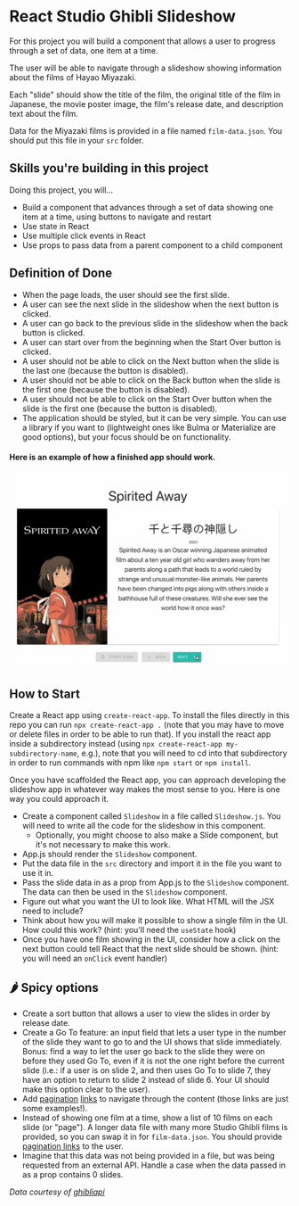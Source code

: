 # React Studio Ghibli Slideshow

For this project you will build a component that allows a user to progress through a set of data, one item at a time.

The user will be able to navigate through a slideshow showing information about the films of Hayao Miyazaki.

Each "slide" should show the title of the film, the original title of the film in Japanese, the movie poster image, the film's release date, and description text about the film.

Data for the Miyazaki films is provided in a file named `film-data.json`. You should put this file in your `src` folder.

## Skills you're building in this project

Doing this project, you will...

- Build a component that advances through a set of data showing one item at a time, using buttons to navigate and restart
- Use state in React
- Use multiple click events in React
- Use props to pass data from a parent component to a child component

## Definition of Done

- When the page loads, the user should see the first slide.
- A user can see the next slide in the slideshow when the next button is clicked.
- A user can go back to the previous slide in the slideshow when the back button is clicked.
- A user can start over from the beginning when the Start Over button is clicked.
- A user should not be able to click on the Next button when the slide is the last one (because the button is disabled).
- A user should not be able to click on the Back button when the slide is the first one (because the button is disabled).
- A user should not be able to click on the Start Over button when the slide is the first one (because the button is disabled).
- The application should be styled, but it can be very simple. You can use a library if you want to (lightweight ones like Bulma or Materialize are good options), but your focus should be on functionality.

#### Here is an example of how a finished app should work.

![](react-slides.gif)

## How to Start

Create a React app using `create-react-app`. To install the files directly in this repo you can run `npx create-react-app .` (note that you may have to move or delete files in order to be able to run that). If you install the react app inside a subdirectory instead (using `npx create-react-app my-subdirectory-name`, e.g.), note that you will need to cd into that subdirectory in order to run commands with npm like `npm start` or `npm install`.

Once you have scaffolded the React app, you can approach developing the slideshow app in whatever way makes the most sense to you. Here is one way you could approach it.

- Create a component called `Slideshow` in a file called `Slideshow.js`. You will need to write all the code for the slideshow in this component.
    - Optionally, you might choose to also make a Slide component, but it's not necessary to make this work.
- App.js should render the `Slideshow` component.
- Put the data file in the `src` directory and import it in the file you want to use it in.
- Pass the slide data in as a prop from App.js to the `Slideshow` component. The data can then be used in the `Slideshow` component.
- Figure out what you want the UI to look like. What HTML will the JSX need to include?
- Think about how you will make it possible to show a single film in the UI. How could this work? (hint: you'll need the `useState` hook)
- Once you have one film showing in the UI, consider how a click on the next button could tell React that the next slide should be shown. (hint: you will need an `onClick` event handler)

## 🌶️ Spicy options

- Create a sort button that allows a user to view the slides in order by release date.
- Create a Go To feature: an input field that lets a user type in the number of the slide they want to go to and the UI shows that slide immediately. Bonus: find a way to let the user go back to the slide they were on before they used Go To, even if it is not the one right before the current slide (i.e.: if a user is on slide 2, and then uses Go To to slide 7, they have an option to return to slide 2 instead of slide 6. Your UI should make this option clear to the user).
- Add [pagination](https://bulma.io/documentation/components/pagination/) [links](https://materializecss.com/pagination.html#!) to navigate through the content (those links are just some examples!).
- Instead of showing one film at a time, show a list of 10 films on each slide (or "page"). A longer data file with many more Studio Ghibli films is provided, so you can swap it in for `film-data.json`. You should provide [pagination links](https://developer.mozilla.org/en-US/docs/Web/CSS/Layout_cookbook/Pagination) to the user.
- Imagine that this data was not being provided in a file, but was being requested from an external API. Handle a case when the data passed in as a prop contains 0 slides.

_Data courtesy of [ghibliapi](https://github.com/janaipakos/ghibliapi)_

